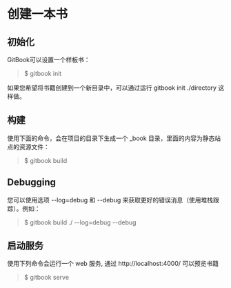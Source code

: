 # 创建一本书

## 初始化

GitBook可以设置一个样板书：

>$ gitbook init

如果您希望将书籍创建到一个新目录中，可以通过运行 gitbook init ./directory 这样做。

## 构建

使用下面的命令，会在项目的目录下生成一个 _book 目录，里面的内容为静态站点的资源文件：

> $ gitbook build

## Debugging

您可以使用选项 --log=debug 和 --debug 来获取更好的错误消息（使用堆栈跟踪）。例如：

> $ gitbook build ./ --log=debug --debug

## 启动服务

使用下列命令会运行一个 web 服务, 通过 http://localhost:4000/ 可以预览书籍

> $ gitbook serve